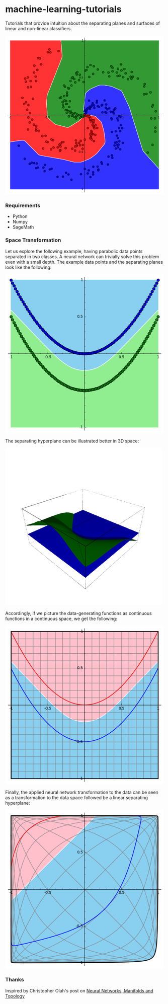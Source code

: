 # machine-learning-tutorials

Tutorials that provide intuition about the separating planes and surfaces of
linear and non-linear classifiers.

![hyperplanes](images/hyperplanes.png)

### Requirements

- Python
- Numpy
- SageMath

### Space Transformation

Let us explore the following example, having parabolic data points separated in
two classes. A neural network can trivially solve this problem even with a small
depth. The example data points and the separating planes look like the
following:

![parabolic_points_](images/parabolic_class_points.png)

The separating hyperplane can be illustrated better in 3D space:

![parabolic_hyperplane_](images/parabolic_hyperplanes_3d.png)

Accordingly, if we picture the data-generating functions as continuous functions
in a continuous space, we get the following:

![parabolic_continuous](images/parabolic_continuous.png)

Finally, the applied neural network transformation to the data can be seen as a
transformation to the data space followed be a linear separating hyperplane:

![parabolic_transformation](images/parabolic_classes_transformation.png)

### Thanks

Inspired by Christopher Olah's post on [Neural Networks, Manifolds and Topology](http://colah.github.io/posts/2014-03-NN-Manifolds-Topology/)

